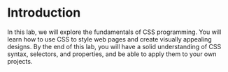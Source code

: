 # Introduction

In this lab, we will explore the fundamentals of CSS programming. You will learn how to use CSS to style web pages and create visually appealing designs. By the end of this lab, you will have a solid understanding of CSS syntax, selectors, and properties, and be able to apply them to your own projects.
